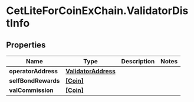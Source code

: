 # CetLiteForCoinExChain.ValidatorDistInfo

## Properties
Name | Type | Description | Notes
------------ | ------------- | ------------- | -------------
**operatorAddress** | [**ValidatorAddress**](ValidatorAddress.md) |  | 
**selfBondRewards** | [**[Coin]**](Coin.md) |  | 
**valCommission** | [**[Coin]**](Coin.md) |  | 
